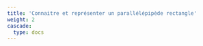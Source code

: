 ```yaml
---
title: 'Connaitre et représenter un parallélépipède rectangle'
weight: 2
cascade:
  type: docs
---
```

